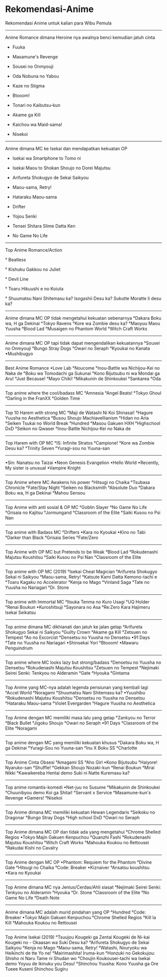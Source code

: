 # Rekomendasi-Anime
Rekomendasi Anime untuk kalian para Wibu Pemula

__________________
Anime Romance dimana Heroine nya awalnya benci kemudian jatuh cinta

+ Fuuka

+ Masamune's Revenge

+ Sousei no Onmyouji

+ Oda Nobuna no Yabou

+ Kaze no Stigma

+ Btooom!

+ Tonari no Kaibutsu-kun

+ Akame ga Kill

+ Kaichou wa Maid-sama!

+ Nisekoi
______________________
Anime dimana MC ke Isekai dan mendapatkan kekuatan OP

+ Isekai wa Smartphone to Tomo ni

+ Isekai Maou to Shokan Shoujo no Dorei Majutsu

+ Arifureta Shokugyo de Sekai Saikyou

+ Maou-sama, Retry!

+ Hataraku Maou-sama

+ Drifter

+ Yojou Senki

+ Tensei Shitara Slime Datta Ken

+ No Game No Life
______________________
Top Anime Romance/Action

° Beatless

° Kishuku Gakkou no Juliet

° Devil Line

° Toaru Hikuushi e no Koiuta

° Shuumatsu Nani Shitemasu ka? Isogashii Desu ka? Sukutte Moratte Ii desu ka?
______________________
Anime dimana MC OP tidak mengetahui kekuatan sebenarnya
°Dakara Boku wa, H ga Dekinai
°Tokyo Ravens
°Kore wa Zombie desu ka?
°Maoyuu Maou Yuusha
°Blood Lad
°Musaigen no Phantom World
°Witch Craft Works
______________________
Anime dimana MC OP tapi tidak dapat mengendalikan kekuatannya
°Sousei no Onmyouji
°Bungo Stray Dogs
°Owari no Seraph
°Kyoukai no Kanata
•Mushibugyo
______________________
Best Anime Romance 
•Love Lab
°Noucome
°Inou-Battle wa Nichijou-Kei no Naka de
°Boku wa Tomodachi ga Sukunai
°Kono Bijutsubu ni wa Mondai ga Aru!
°Just Because!
°Mayo Chiki!
°Mikakunin de Shinkoukei
°Sankarea
°Oda
________________________
Top anime where the cool/badass MC
°Amnesia
°Angel Beats!
°Tokyo Ghoul
°Darling in the FranXX
°Golden Time
______________________
Top 10 Harem with strong MC
°Maji de Watashi Ni Koi Shinasai!
°Hagure Yuusha no Aesthetica
°Busou Shoujo Machiavellianism
°Hidan no Aria
°Seiken Tsukai no World Break
°Hundred
°Masou Gakuen HXH
°Highschool DxD
°Seikon no Qwaser
°Inou-Battle Nichijou-Kei no Naka de
______________________
Top Harem with OP MC
°IS: Infinite Stratos
°Campione!
°Kore wa Zombie Desu ka?
°Trinity Seven
°Yuragi-sou no Yuuna-san
______________________
•Sin: Nanatsu no Taizai
•Neon Genesis Evangelion
•Hello World
•Recently, My sister is unusual
•Vampire Knight
______________________
Top Anime where MC Awakens his power
°Hitsugi no Chaika
°Tsubasa Chronicle
°Fate/Stay Night
°Seiken no Blacksmith
°Absolute Duo
°Dakara Boku wa, H ga Dekinai
°Mahou Sensou
______________________
Top Anime with anti sosial & OP MC
°Goblin Slayer
°No Game No Life
°Grisaia no Kajitsu
°Jormungand
°Classroom of the Elite
°Saiki Kusou no Psi Nan
______________________
Top anime with Badass MC
°Drifters
•Kara no Kyoukai
•Kino no Tabi
°Darker than Black
°Grisaia Series
°Fate/Zero
______________________
Top Anime with OP MC but Pretends to be Weak
°Blood Lad
°Rokudenashi Majutsu Koushitsu
°Saiki Kusou no Psi Nan
°Classroom of the Elite
______________________
Top anime with OP MC (2019)
°Isekai Cheat Magician
°Arifureta Shokugyo Sekai ni Saikyou
°Maou-sama, Retry!
°Katsute Kami Datta Kemono-tachi e
°Toaru Kagaku no Accelerator
°Kenja no Mago
°Vinland Saga
°Tate no Yuusha no Nariagari
°Dr. Stone
______________________
Top anime with Immortal MC
°Itsuka Tenma no Kuro Usagi
°UQ Holder
°Renai Boukun
•Kuroshitsuji
°Sayonara no Asa
°Re:Zero Kara Hajimeru Isekai Seikatsu
______________________
Top anime dimana MC dikhianati dan jatuh ke jalan gelap
°Arifureta Shokugyo Sekai ni Saikyou
°Guilty Crown
°Akame ga Kill
°Zetsuen no Tempest
°Ao no Excorcist
°Densetsu no Yuusha no Densetsu
•91 Days
°Tate no Yuusha no Nariagari
•Shinsekai Yori
°Btooom!
•Mawaru Penguindrum
______________________
Top anime where MC looks lazy but strong/badass
°Densetsu no Yuusha no Densetsu
°Rokudenashi Majutsu Koushitsu
°Zetsuen no Tempest
°Nejimaki Seirei Senki: Tenkyou no Alderamin
°Gate
°Hyouka
°Gintama
______________________
Top Anime yang MC-nya adalah legenda pensiunan yang kembali lagi
°Accel World
°Noragami
°Shuumatsu Nani Shitemasu ka?
•Yuushibu
°Rokudenashi Majutsu Koushitsu
°Densetsu no Yuusha no Densetsu
°Hataraku Maou-sama
°Violet Evergarden
°Hagure Yuusha no Aesthetica
______________________
Top Anime dengan MC memiliki masa lalu yang gelap
°Zankyou no Terror
°Black Bullet
°Jigoku Shoujo
°Owari no Seraph
•91 Days
°Classroom of the Elite
°Noragami
______________________
Top anime dengan MC yang memiliki kekuatan khusus
°Dakara Boku wa, H ga Dekinai
°Yuragi-Sou no Yuuna-san
°Inu X Boku SS
°Charlotte
______________________
Top Anime Cinta Obsesi 
°Amagami SS
°Aho Girl
•Kono Bijutsubu
°Haiyore! Nyaruko-san
°Shuffle!
°Gekkan Shoujo Nozaki-kun
°Renai Boukun
°Mirai Nikki
°Kawaikereba Hentai demo Suki ni Natte Kuremasu ka?
______________________
Top anime romantis-komedi
•Net-juu no Susume
°Mikakunin de Shinkoukei
°Chuunibyou demo Koi ga Shitai!
°Servant x Service
°Masamune-kun's Revenge
•Gamers!
°Nisekoi
______________________
Top Anime dimana MC memiliki kekuatan Hewan Legendaris
°Seikoku no Dragonar
°Bungo Stray Dogs
°High school DxD
°Owari no Seraph
______________________
Top Anime dimana MC OP dan tidak ada yang mengetahui
°Chrome Shelled Regios
•Tokyo Majin Gakuen Kenpuchou
°Quanzhi Fashi
°Rokudenashi Majutsu Koushitsu
°Witch Craft Works
°Mahouka Koukou no Rettousei
°Rakudai Kishi no Cavalry
______________________
Top Anime dengan MC OP
•Phantom: Requiem for the Phantom
°Divine Gate
°Hitsugi no Chaika
°Code: Breaker
•Kiznaiver
°Ansatsu koushitsu
•Kara no Kyoukai
______________________
Top Anime dimana MC nya Jenius/Cerdas/Ahli siasat
°Nejimaki Seirei Senki: Tenkyou no Alderamin
°Hyouka
°Dr. Stone
°Classroom of the Elite
°No Game No Life
°Death Note
______________________
Anime dimana MC adalah murid pindahan yang OP
°Hundred
°Code: Breaker
•Tokyo Majin Gakuen Kenpuchou
°Chrome Shelled Regios
°Kill la Kill
°Mahouka Koukou no Rettousei
______________________
Top Anime Isekai (2019)
°Tsuujou Kougeki ga Zentai Kougeki de Ni-kai Kougeki no - Okaasan wa Suki Desu ka?
°Arifureta Shokugyo de Sekai Saikyou
°Kenja no Mago
°Maou-sama, Retry!
°Watashi, Nouryoku wa Heikinchi de tte Yo ne!
°Mairimashita! Iruma-kun
°Honzuki no Gekokujou: Shisho ni Naru Tame ni Shudan wo
°Choujin Koukousei-tachi wa Isekai demo Yoyuu de Ikinuku you Desu!
°Shinchou Yuusha: Kono Yuusha ga Ore Tueee Kuseni Shinchou Sugiru
